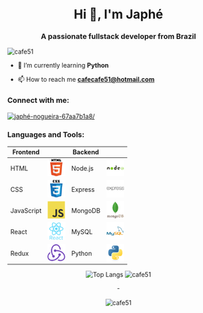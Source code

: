 <h1 align="center">Hi 👋, I'm Japhé</h1>
<h3 align="center">A passionate fullstack developer from Brazil</h3>

<p align="left"> <img src="https://komarev.com/ghpvc/?username=cafe51&label=Profile%20views&color=0e75b6&style=flat" alt="cafe51" /> </p>

- 🌱 I’m currently learning **Python**

- 📫 How to reach me **cafecafe51@hotmail.com**

<h3 align="left">Connect with me:</h3>
<p align="left">
<a href="https://linkedin.com/in/japhé-nogueira-67aa7b1a8/" target="blank"><img align="center" src="https://raw.githubusercontent.com/rahuldkjain/github-profile-readme-generator/master/src/images/icons/Social/linked-in-alt.svg" alt="japhé-nogueira-67aa7b1a8/" height="30" width="40" /></a>
</p>

<h3 align="left">Languages and Tools:</h3>

| Frontend      |                                                                     | Backend       |                                                                     |
|---------------|---------------------------------------------------------------------|---------------|---------------------------------------------------------------------|
| HTML          | <img src="https://raw.githubusercontent.com/devicons/devicon/master/icons/html5/html5-original-wordmark.svg" alt="html5" width="40" height="40"/> | Node.js       | <img src="https://raw.githubusercontent.com/devicons/devicon/master/icons/nodejs/nodejs-original-wordmark.svg" alt="nodejs" width="40" height="40"/> |
| CSS           | <img src="https://raw.githubusercontent.com/devicons/devicon/master/icons/css3/css3-original-wordmark.svg" alt="css3" width="40" height="40"/> | Express       | <img src="https://raw.githubusercontent.com/devicons/devicon/master/icons/express/express-original-wordmark.svg" alt="express" width="40" height="40"/> |
| JavaScript    | <img src="https://raw.githubusercontent.com/devicons/devicon/master/icons/javascript/javascript-original.svg" alt="javascript" width="40" height="40"/> | MongoDB       | <img src="https://raw.githubusercontent.com/devicons/devicon/master/icons/mongodb/mongodb-original-wordmark.svg" alt="mongodb" width="40" height="40"/> |
| React         | <img src="https://raw.githubusercontent.com/devicons/devicon/master/icons/react/react-original-wordmark.svg" alt="react" width="40" height="40"/> | MySQL         | <img src="https://raw.githubusercontent.com/devicons/devicon/master/icons/mysql/mysql-original-wordmark.svg" alt="mysql" width="40" height="40"/> |
| Redux         | <img src="https://raw.githubusercontent.com/devicons/devicon/master/icons/redux/redux-original.svg" alt="redux" width="40" height="40"/> | Python        | <img src="https://raw.githubusercontent.com/devicons/devicon/master/icons/python/python-original.svg" alt="python" width="40" height="40"/> |


<div align="center">
  <p align="center" ><img src="https://github-readme-stats.vercel.app/api/top-langs/?username=cafe51&theme=tokyonight&layout=compact&hide_progress=true" alt="Top Langs" />     <img src="https://github-readme-stats.vercel.app/api?username=cafe51&show_icons=true&count_private=true&theme=tokyonight&hide=issues,contribs" alt="cafe51" /></p>
</div>
<p align="center">-</p>
<p align="center"><img align="center" src="https://github-readme-streak-stats.herokuapp.com/?user=cafe51&theme=tokyonight" alt="cafe51" /></p>
